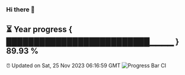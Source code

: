 ### Hi there 👋
⏳ Year progress { ██████████████████████████▁▁▁▁ } 89.93 %
---
⏰ Updated on Sat, 25 Nov 2023 06:16:59 GMT
![Progress Bar CI](https://github.com/liununu/liununu/workflows/Progress%20Bar%20CI/badge.svg)
